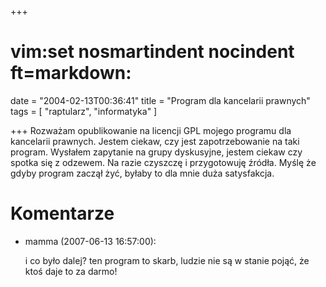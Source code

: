 +++
# vim:set nosmartindent nocindent ft=markdown:
date = "2004-02-13T00:36:41"
title = "Program dla kancelarii prawnych"
tags = [ "raptularz", "informatyka" ]

+++
Rozważam opublikowanie na licencji GPL mojego programu dla kancelarii
prawnych. Jestem ciekaw, czy jest zapotrzebowanie na taki program. Wysłałem
zapytanie na grupy dyskusyjne, jestem ciekaw czy spotka się z odzewem. Na
razie czyszczę i przygotowuję źródła. Myślę że gdyby program zaczął żyć,
byłaby to dla mnie duża satysfakcja.

<!--more-->

# Komentarze

* mamma (2007-06-13 16:57:00): <p>i co było dalej? ten program to skarb, ludzie
  nie są w stanie pojąć, że ktoś daje to za darmo!</p>
